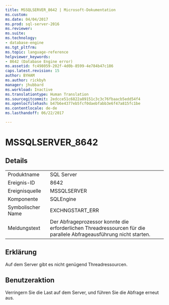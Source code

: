 ```yaml
---
title: MSSQLSERVER_8642 | Microsoft-Dokumentation
ms.custom: 
ms.date: 04/04/2017
ms.prod: sql-server-2016
ms.reviewer: 
ms.suite: 
ms.technology:
- database-engine
ms.tgt_pltfrm: 
ms.topic: language-reference
helpviewer_keywords:
- 8642 (Database Engine error)
ms.assetid: fc498059-202f-4d0b-8599-4e784b47c186
caps.latest.revision: 15
author: BYHAM
ms.author: rickbyh
manager: jhubbard
ms.workload: Inactive
ms.translationtype: Human Translation
ms.sourcegitcommit: 2edcce51c6822a89151c3c3c76fbaacb5edd54f4
ms.openlocfilehash: b47b6e4377eb5fcf0daebfabb3e6f47a815fc1be
ms.contentlocale: de-de
ms.lasthandoff: 06/22/2017

---
```

# <a name="mssqlserver8642"></a>MSSQLSERVER_8642
  
## <a name="details"></a>Details  
  
|||  
|-|-|  
|Produktname|SQL Server|  
|Ereignis-ID|8642|  
|Ereignisquelle|MSSQLSERVER|  
|Komponente|SQLEngine|  
|Symbolischer Name|EXCHNGSTART_ERR|  
|Meldungstext|Der Abfrageprozessor konnte die erforderlichen Threadressourcen für die parallele Abfrageausführung nicht starten.|  
  
## <a name="explanation"></a>Erklärung  
Auf dem Server gibt es nicht genügend Threadressourcen.  
  
## <a name="user-action"></a>Benutzeraktion  
Verringern Sie die Last auf dem Server, und führen Sie die Abfrage erneut aus.  
  

